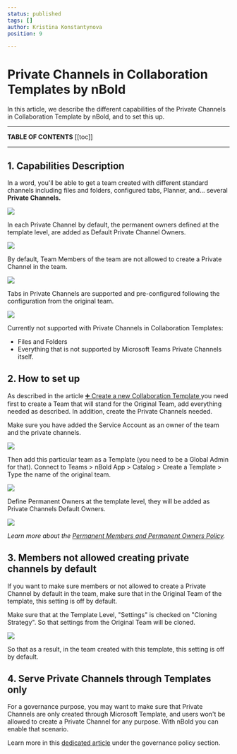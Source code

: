 ```yaml
---
status: published
tags: []
author: Kristina Konstantynova
position: 9

---
```

# **Private Channels in Collaboration Templates by nBold**

In this article, we describe the different capabilities of the Private Channels in Collaboration Template by nBold, and to set this up.

***

**TABLE OF CONTENTS**
[[toc]]

***

## 1. Capabilities Description

In a word, you'll be able to get a team created with different standard channels including files and folders, configured tabs, Planner, and... several **Private Channels.**

![](/media/screenshot-2022-02-11-at-10-41-49.png)

In each Private Channel by default, the permanent owners defined at the template level, are added as Default Private Channel Owners.

![](/media/private-channels-1.png)

By default, Team Members of the team are not allowed to create a Private Channel in the team.

![](/media/private-channel-settings.png)

Tabs in Private Channels are supported and pre-configured following the configuration from the original team.

![](/media/tabs-configured.png)

Currently not supported with Private Channels in Collaboration Templates:

* Files and Folders
* Everything that is not supported by Microsoft Teams Private Channels itself.

## 2. How to set up

As described in the article [➕ Create a new Collaboration Template ](/collaboration-templates/create-a-new-collaboration-template.md)you need first to create a Team that will stand for the Original Team, add everything needed as described. In addition, create the Private Channels needed.

Make sure you have added the Service Account as an owner of the team and the private channels.

![](/media/screenshot-2022-02-11-at-10-48-00.png)

Then add this particular team as a Template (you need to be a Global Admin for that). Connect to Teams > nBold App > Catalog > Create a Template > Type the name of the original team.

![](/media/screenshot-2022-02-11-at-11-06-25.png)

Define Permanent Owners at the template level, they will be added as Private Channels Default Owners.

![](/media/screenshot-2022-02-11-at-11-06-55.png)

_Learn more about the_ [_Permanent Members and Permanent Owners Policy_](https://help.salestim.com/en/articles/4149874-permanent-owners-and-members-policy)_._

## 3. Members not allowed creating private channels by default

If you want to make sure members or not allowed to create a Private Channel by default in the team, make sure that in the Original Team of the template, this setting is off by default.

Make sure that at the Template Level, "Settings" is checked on "Cloning Strategy". So that settings from the Original Team will be cloned.

![](/media/screenshot-2022-02-11-at-11-33-52.png)

So that as a result, in the team created with this template, this setting is off by default.

## 4. Serve Private Channels through Templates only

For a governance purpose, you may want to make sure that Private Channels are only created through Microsoft Template, and users won't be allowed to create a Private Channel for any purpose. With nBold you can enable that scenario.

Learn more in this [dedicated article](/governance-policies/serve-private-channels.md) under the governance policy section.